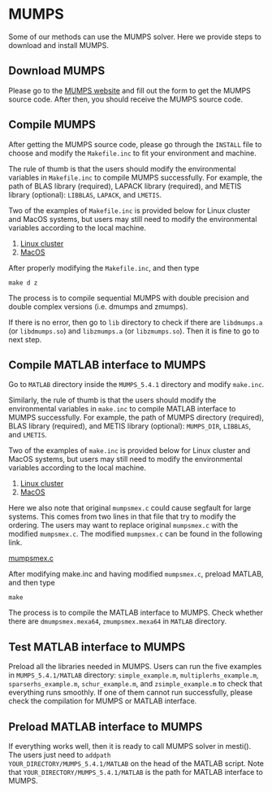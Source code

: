 # MUMPS

Some of our methods can use the MUMPS solver. Here we provide steps to download and install MUMPS.

## Download MUMPS
Please go to the [MUMPS website](http://mumps-solver.org/) and fill out the form to get the MUMPS source code. After then, you should receive the MUMPS source code.

## Compile MUMPS
After getting the MUMPS source code, please go through the <code>INSTALL</code> file to choose and modify the <code>Makefile.inc</code> to fit your environment and machine.

The rule of thumb is that the users should modify the environmental variables in <code>Makefile.inc</code> to compile MUMPS successfully. For example, the path of BLAS library (required), LAPACK library (required), and METIS library (optional): <code>LIBBLAS</code>, <code>LAPACK</code>, and <code>LMETIS</code>.

Two of the examples of <code>Makefile.inc</code> is provided below for Linux cluster and MacOS systems, but users may still need to modify the environmental variables according to the local machine.

1. [Linux cluster](/src/Makefile.inc)
2. [MacOS](/masOS/Makefile.inc)

After properly modifying the <code>Makefile.inc</code>, and then type

<code>make d z</code>

The process is to compile sequential MUMPS with double precision and double complex versions (i.e. dmumps and zmumps). 

If there is no error, then go to <code>lib</code> directory to check if there are  <code>libdmumps.a</code> (or <code>libdmumps.so</code>) and <code>libzmumps.a</code> (or <code>libzmumps.so</code>). Then it is fine to go to next step.

## Compile MATLAB interface to MUMPS

Go to <code>MATLAB</code> directory inside the <code>MUMPS_5.4.1</code> directory and modify <code>make.inc</code>. 

Similarly, the rule of thumb is that the users should modify the environmental variables in <code>make.inc</code> to compile MATLAB interface to MUMPS successfully. For example, the path of MUMPS directory (required), BLAS library (required), and METIS library (optional): <code>MUMPS_DIR</code>, <code>LIBBLAS</code>, and <code>LMETIS</code>.


Two of the examples of <code>make.inc</code> is provided below for Linux cluster and MacOS systems, but users may still need to modify the environmental variables according to the local machine.

1. [Linux cluster](/linux/make.inc)
2. [MacOS](/masOS/make.inc)

Here we also note that original <code>mumpsmex.c</code> could cause segfault for large systems. This comes from two lines in that file that try to modify the ordering. The users may want to replace original <code>mumpsmex.c</code> with the modified <code>mumpsmex.c</code>. The modified <code>mumpsmex.c</code> can be found in the following link. 

[mumpsmex.c](mumpsmex.c)

After modifying make.inc and having modified <code>mumpsmex.c</code>, preload MATLAB, and then type

<code>make</code>

The process is to compile the MATLAB interface to MUMPS. Check whether there are <code>dmumpsmex.mexa64</code>, <code>zmumpsmex.mexa64</code> in <code>MATLAB</code> directory.


## Test MATLAB interface to MUMPS
Preload all the libraries needed in MUMPS. Users can run the five examples in <code>MUMPS_5.4.1/MATLAB</code> directory: <code>simple_example.m</code>, <code>multiplerhs_example.m</code>, <code>sparserhs_example.m</code>, <code>schur_example.m</code>, and <code>zsimple_example.m</code> to check that everything runs smoothly. If one of them cannot run successfully, please check the compilation for MUMPS or MATLAB interface.


## Preload MATLAB interface to MUMPS
If everything works well, then it is ready to call MUMPS solver in mesti(). The users just need to <code>addpath YOUR_DIRECTORY/MUMPS_5.4.1/MATLAB</code> on the head of the MATLAB script. Note that <code>YOUR_DIRECTORY/MUMPS_5.4.1/MATLAB</code> is the path for MATLAB interface to MUMPS.
